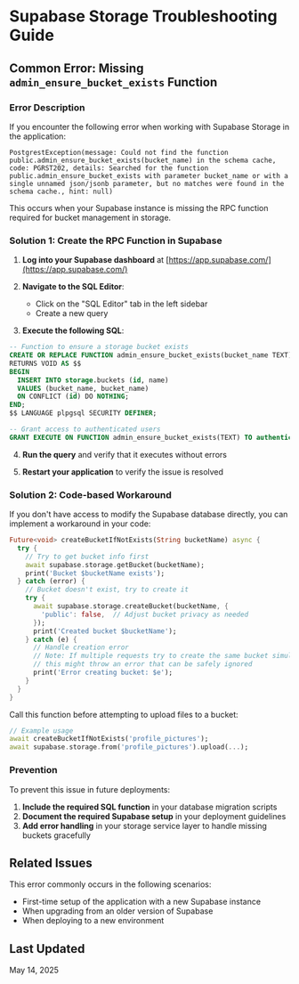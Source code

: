 # Supabase Storage Troubleshooting Guide

## Common Error: Missing `admin_ensure_bucket_exists` Function

### Error Description

If you encounter the following error when working with Supabase Storage in the application:

```
PostgrestException(message: Could not find the function public.admin_ensure_bucket_exists(bucket_name) in the schema cache, code: PGRST202, details: Searched for the function public.admin_ensure_bucket_exists with parameter bucket_name or with a single unnamed json/jsonb parameter, but no matches were found in the schema cache., hint: null)
```

This occurs when your Supabase instance is missing the RPC function required for bucket management in storage.

### Solution 1: Create the RPC Function in Supabase

1. **Log into your Supabase dashboard** at [https://app.supabase.com/](https://app.supabase.com/)

2. **Navigate to the SQL Editor**:
   - Click on the "SQL Editor" tab in the left sidebar
   - Create a new query

3. **Execute the following SQL**:

```sql
-- Function to ensure a storage bucket exists
CREATE OR REPLACE FUNCTION admin_ensure_bucket_exists(bucket_name TEXT)
RETURNS VOID AS $$
BEGIN
  INSERT INTO storage.buckets (id, name)
  VALUES (bucket_name, bucket_name)
  ON CONFLICT (id) DO NOTHING;
END;
$$ LANGUAGE plpgsql SECURITY DEFINER;

-- Grant access to authenticated users
GRANT EXECUTE ON FUNCTION admin_ensure_bucket_exists(TEXT) TO authenticated;
```

4. **Run the query** and verify that it executes without errors

5. **Restart your application** to verify the issue is resolved

### Solution 2: Code-based Workaround

If you don't have access to modify the Supabase database directly, you can implement a workaround in your code:

```dart
Future<void> createBucketIfNotExists(String bucketName) async {
  try {
    // Try to get bucket info first
    await supabase.storage.getBucket(bucketName);
    print('Bucket $bucketName exists');
  } catch (error) {
    // Bucket doesn't exist, try to create it
    try {
      await supabase.storage.createBucket(bucketName, {
        'public': false,  // Adjust bucket privacy as needed
      });
      print('Created bucket $bucketName');
    } catch (e) {
      // Handle creation error
      // Note: If multiple requests try to create the same bucket simultaneously,
      // this might throw an error that can be safely ignored
      print('Error creating bucket: $e');
    }
  }
}
```

Call this function before attempting to upload files to a bucket:

```dart
// Example usage
await createBucketIfNotExists('profile_pictures');
await supabase.storage.from('profile_pictures').upload(...);
```

### Prevention

To prevent this issue in future deployments:

1. **Include the required SQL function** in your database migration scripts
2. **Document the required Supabase setup** in your deployment guidelines
3. **Add error handling** in your storage service layer to handle missing buckets gracefully

## Related Issues

This error commonly occurs in the following scenarios:

- First-time setup of the application with a new Supabase instance
- When upgrading from an older version of Supabase
- When deploying to a new environment

## Last Updated

May 14, 2025
